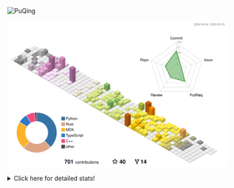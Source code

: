 ![PuQing](https://user-images.githubusercontent.com/27223114/171565019-9a56fae6-b08b-421f-99db-7e830da42371.png)

![](./profile-3d-contrib/profile-season-animate.svg)

<details>
<summary>Click here for detailed stats!</summary>

<!--START_SECTION:waka-->
![Lines of code](https://img.shields.io/badge/From%20Hello%20World%20I%27ve%20Written-1.7%20million%20lines%20of%20code-blue)

**🐱 My GitHub Data** 

> 📦 417.6 kB Used in GitHub's Storage 
 > 
> 🏆 6 Contributions in the Year 2025
 > 
> 🚫 Not Opted to Hire
 > 
> 📜 37 Public Repositories 
 > 
> 🔑 33 Private Repositories 
 > 
**I'm an Early 🐤** 

```text
🌞 Morning                744 commits         ██░░░░░░░░░░░░░░░░░░░░░░░   08.34 % 
🌆 Daytime                3976 commits        ███████████░░░░░░░░░░░░░░   44.57 % 
🌃 Evening                2022 commits        ██████░░░░░░░░░░░░░░░░░░░   22.67 % 
🌙 Night                  2179 commits        ██████░░░░░░░░░░░░░░░░░░░   24.43 % 
```


📊 **This Week I Spent My Time On** 

```text
💬 Programming Languages: 
Swift                    4 hrs 8 mins        ███████████████░░░░░░░░░░   61.38 % 
Other                    51 mins             ███░░░░░░░░░░░░░░░░░░░░░░   12.74 % 
PPTMan                   33 mins             ██░░░░░░░░░░░░░░░░░░░░░░░   08.26 % 
Reading Paper            29 mins             ██░░░░░░░░░░░░░░░░░░░░░░░   07.24 % 
Communicating            22 mins             █░░░░░░░░░░░░░░░░░░░░░░░░   05.65 % 

🔥 Editors: 
Xcode                    4 hrs 23 mins       ████████████████░░░░░░░░░   65.25 % 
MicrosoftPowerPoint      33 mins             ██░░░░░░░░░░░░░░░░░░░░░░░   08.26 % 
Zotero                   29 mins             ██░░░░░░░░░░░░░░░░░░░░░░░   07.24 % 
Mail                     22 mins             █░░░░░░░░░░░░░░░░░░░░░░░░   05.65 % 
Telegram                 19 mins             █░░░░░░░░░░░░░░░░░░░░░░░░   04.90 % 

💻 Operating System: 
Mac                      6 hrs 44 mins       █████████████████████████   100.00 % 
```


<!--END_SECTION:waka-->
</details>
